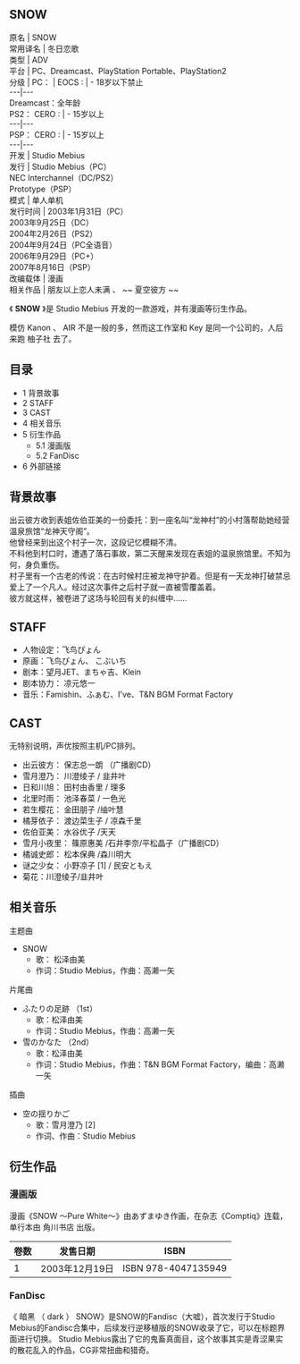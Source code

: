 SNOW  
---  
原名  |  SNOW   
常用译名  |  冬日恋歌   
类型  |  ADV   
平台  |  PC、Dreamcast、PlayStation Portable、PlayStation2   
分级  |  PC：  |  EOCS  :  |  \- 18岁以下禁止   
---|---  
Dreamcast：全年龄  
PS2：  CERO  :  |  \- 15岁以上   
---|---  
PSP：  CERO  :  |  \- 15岁以上   
---|---  
开发  |  Studio Mebius   
发行  |  Studio Mebius（PC）   
NEC Interchannel（DC/PS2）  
Prototype（PSP）  
模式  |  单人单机   
发行时间  |  2003年1月31日（PC）   
2003年9月25日（DC）  
2004年2月26日（PS2）  
2004年9月24日（PC全语音）  
2006年9月29日（PC+）  
2007年8月16日（PSP）  
改编载体  |  漫画   
相关作品  |  朋友以上恋人未满  、 ~~ 夏空彼方  ~~  
  
《 **SNOW** 》是  Studio Mebius  开发的一款游戏，并有漫画等衍生作品。

模仿  Kanon  、  AIR  不是一般的多，然而这工作室和  Key  是同一个公司的，人后来跑  柚子社  去了。

##  目录

  * 1  背景故事 
  * 2  STAFF 
  * 3  CAST 
  * 4  相关音乐 
  * 5  衍生作品 
    * 5.1  漫画版 
    * 5.2  FanDisc 
  * 6  外部链接 

##  背景故事

出云彼方收到表姐佐伯亚美的一份委托：到一座名叫“龙神村”的小村落帮助她经营温泉旅馆“龙神天守阁”。  
他曾经来到出这个村子一次，这段记忆模糊不清。  
不料他到村口时，遭遇了落石事故，第二天醒来发现在表姐的温泉旅馆里。不知为何，身负重伤。  
村子里有一个古老的传说：在古时候村庄被龙神守护着。但是有一天龙神打破禁忌爱上了一个凡人。经过这次事件之后村子就一直被雪覆盖着。  
彼方就这样，被卷进了这场与轮回有关的纠缠中……

##  STAFF

  * 人物设定：飞鸟ぴょん 
  * 原画：飞鸟ぴょん、  こぶいち 
  * 剧本：望月JET、まちゃ吉、Klein 
  * 剧本协力：  凉元悠一 
  * 音乐：Famishin、ふぁむ、I've、T&N BGM Format Factory 

##  CAST

无特别说明，声优按照主机/PC排列。

  * 出云彼方：  保志总一朗  （广播剧CD） 
  * 雪月澄乃：  川澄绫子  /  韭井叶 
  * 日和川旭：  田村由香里  /  理多 
  * 北里时雨：  池泽春菜  /  一色光 
  * 若生樱花：  金田朋子  /䌷叶慧 
  * 橘芽依子：  渡边菜生子  /  凉森千里 
  * 佐伯亚美：  水谷优子  /天天 
  * 雪月小夜里：  篠原惠美  /石井李奈/平松晶子（广播剧CD） 
  * 橘诚史郎：  松本保典  /森川明大 
  * 谜之少女：  小野凉子  [1]  /  民安ともえ 
  * 菊花：川澄绫子/韭井叶 

##  相关音乐

主题曲

  * SNOW 
    * 歌：  松泽由美 
    * 作词：Studio Mebius，作曲：高濑一矢 

片尾曲

  * ふたりの足跡  （1st） 
    * 歌：松泽由美 
    * 作词：Studio Mebius，作曲：高濑一矢 
  * 雪のかなた  （2nd） 
    * 歌：松泽由美 
    * 作词：Studio Mebius，作曲：T&N BGM Format Factory，编曲：高濑一矢 

插曲

  * 空の揺りかご 
    * 歌：雪月澄乃  [2] 
    * 作词、作曲：Studio Mebius 

##  衍生作品

###  漫画版

漫画《SNOW ～Pure White～》由あずまゆき作画，在杂志《Comptiq》连载，单行本由  角川书店  出版。

卷数  |  发售日期  |  ISBN   
---|---|---  
1  |  2003年12月19日  |  ISBN 978-4047135949   
  
###  FanDisc

《  暗黑  （  dark  ）  SNOW》是SNOW的Fandisc（大嘘），首次发行于Studio
Mebius的Fandisc合集中，后续发行逆移植版的SNOW收录了它，可以在标题界面进行切换。  Studio
Mebius露出了它的鬼畜真面目，这个故事其实是青涩果实的散花乱入的作品，CG非常扭曲和猎奇。